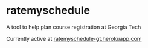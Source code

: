 # ratemyschedule
A tool to help plan course registration at Georgia Tech

Currently active at [ratemyschedule-gt.herokuapp.com](https://ratemyschedule-gt.herokuapp.com)

